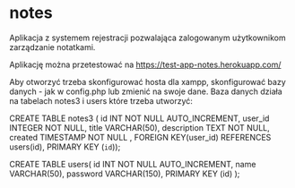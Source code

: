 # notes
Aplikacja z systemem rejestracji pozwalająca zalogowanym użytkownikom zarządzanie notatkami. 

Aplikację można przetestować na https://test-app-notes.herokuapp.com/

Aby otworzyć trzeba skonfigurować hosta dla xampp, skonfigurować bazy danych - jak w config.php lub zmienić na swoje dane. 
Baza danych działa na tabelach notes3 i users które trzeba utworzyć:

CREATE TABLE notes3 (
id INT NOT NULL AUTO_INCREMENT,
user_id INTEGER NOT NULL,
title VARCHAR(50),
description TEXT NOT NULL,
created TIMESTAMP NOT NULL ,
FOREIGN KEY(user_id) REFERENCES users(id),
PRIMARY KEY (`id`));

CREATE TABLE users(
id INT NOT NULL AUTO_INCREMENT,
name VARCHAR(50),
password VARCHAR(150),
PRIMARY KEY (id)
);



